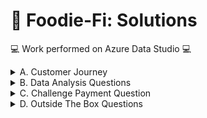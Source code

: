 # 🥑 Foodie-Fi: Solutions

💻 Work performed on Azure Data Studio 💻

<details>
<summary>
A. Customer Journey
</summary> 
Based off the 8 sample customers provided in the sample from the subscriptions table, write a brief description about each customer’s onboarding journey.

````sql
select s.*,p.plan_name,p.price
from dbo.subscriptions s 
join dbo.plans p 
on s.plan_id = p.plan_id 
where customer_id in (1,4,6,23,49,58,79,80)
order by customer_id
````
**Steps**
1. Choose 8 random customers and analyze behavior of them
2. Which plan did they use ? Did they upgrade plan after use free trial ?

**Results**
|customer_id|plan_id|start_date|plan_name|price|
|---|---|---|---|---|
|1|0|2020-08-01|trial|0.00|
|1|1|2020-08-08|basic monthly|9.90|

Customer_id 1 started with a trial subscription and continued with a basic monthly subscription in 7 days after sign-up.

|customer_id|plan_id|start_date|plan_name|price|
|---|---|---|---|---|
|4|0|2020-01-17|trial|0.00|
|4|1|2020-01-24|basic monthly|9.90|
|4|4|2020-04-21|churn|NULL|

Customer_id 4 started with a trial subscription and continued with a basic monthly subscription in 7 days after sign-up and has churned in 3 months after that.

|customer_id|plan_id|start_date|plan_name|price|
|---|---|---|---|---|
|6|0|2020-12-23|trial|0.00|
|6|1|2020-12-30|basic monthly|9.90|
|6|4|2020-02-26|churn|NULL|

Customer_id 6 started with a trial subscription and continued with a basic monthly subscription in 7 days after sign-up and has churned in 2 months after that.

|customer_id|plan_id|start_date|plan_name|price|
|---|---|---|---|---|
|23|0|2020-05-13|trial|0.00|
|23|3|2020-05-20|pro annual|199.00|

Customer_id 23 started with a trial subscription and continued with a pro annual subscription in 7 days after sign-up.

|customer_id|plan_id|start_date|plan_name|price|
|---|---|---|---|---|
|49|0|2020-04-24|trial|0.00|
|49|2|2020-05-01|pro monthly|19.90|
|49|3|2020-08-01|pro annual|199.00|

Customer_id 49 started with a trial subscription and continued with a pro monthly subscription in 7 days after sign-up and has upgraded to a pro annual in 3 days after that.

|customer_id|plan_id|start_date|plan_name|price|
|---|---|---|---|---|
|58|0|2020-07-04|trial|0.00|
|58|1|2020-07-11|basic monthly|9.90|
|58|3|2020-09-24|pro annual|199.90|

Customer_id 58 started with a trial subscription and continued with a basic monthly subscription in 7 days after sign-up and has upgrade to a pro annual in 2 months 13 days after that.

|customer_id|plan_id|start_date|plan_name|price|
|---|---|---|---|---|
|79|0|2020-07-30|trial|0.00|
|79|2|2020-08-06|pro monthly|19.90|

Customer_id 79 started with a trial subscription and continued with a pro monthly subscription in 7 days after sign-up.

|customer_id|plan_id|start_date|plan_name|price|
|---|---|---|---|---|
|80|0|2020-09-23|trial|0.00|
|80|2|2020-09-30|pro monthly|19.90|
|80|4|2020-01-17|churn|NULL|

Customer_id 80 started with a trial subscription and continued with a pro monthly subscription in 7 days after sign-up and has churned in 3 months after that.

</details>

<details>
<summary>
B. Data Analysis Questions
</summary>
  
### 1. How many customers has Foodie-Fi ever had?
````sql
select count(distinct(customer_id)) customer_count
from dbo.subscriptions
````
**Result**  
|customer_count|
|---|
|1000|
  
### 2. What is the monthly distribution of trial plan start_date values for our dataset - use the start of the month as the group by value ?
````sql
select 
    MONTH(start_date) month, 
    count(distinct customer_id) trial_subs
from dbo.subscriptions s 
join dbo.plans p  
on s.plan_id = p.plan_id 
where plan_name = 'trial'
group by month(start_date)
````
**Result**
|month|trial_subs|
|---|---|  
|1|88|
|2|68|
|3|94|
|4|81|
|5|88|
|6|79|
|7|89|
|8|88|
|9|87|
|10|79|
|11|75|
|12|84|
  
### 3. What plan start_date values occur after the year 2020 for our dataset? Show the breakdown by count of events for each plan_name ?
  
````sql
with event21 AS
(
  SELECT 
    plan_name,
    count(1) event_count_2021
  from dbo.subscriptions s 
  join dbo.plans p 
  on s.plan_id = p.plan_id
  where year(start_date) >= 2021
  group by plan_name
),
event20 AS
(
  SELECT 
    plan_name,
    count(1) event_count_2020
  from dbo.subscriptions s 
  join dbo.plans p 
  on s.plan_id = p.plan_id
  where year(start_date) < 2021
  group by plan_name
)

select event20.plan_name, event_count_2020, event_count_2021 
from event20 
left join event21 
on event20.plan_name = event21.plan_name
order by event_count_2020 DESC
````
**Result**
|plan_name|event_count_2020|event_count_2021|    
|---|---|---|
|trial|1000|NULL|
|basic monthly|538|8|
|pro monthly|479|60|
|churn|236|71|
|pro annual|195|63| 
                               
### 4. What is the customer count and percentage of customers who have churned rounded to 1 decimal place ?
  
### 5. How many customers have churned straight after their initial free trial - what percentage is this rounded to the nearest whole number ?
  
### 6. What is the number and percentage of customer plans after their initial free trial ?
  
### 7. What is the customer count and percentage breakdown of all 5 plan_name values at 2020-12-31?
  
### 8. How many customers have upgraded to an annual plan in 2020 ?
  
### 9. How many days on average does it take for a customer to an annual plan from the day they join Foodie-Fi ?
  
### 10. Can you further breakdown this average value into 30 day periods (i.e. 0-30 days, 31-60 days etc) ?
  
### 11. How many customers downgraded from a pro monthly to a basic monthly plan in 2020 ?

</details>

<details>
<summary>
C. Challenge Payment Question
</summary>

</details>

<details>
<summary>
D. Outside The Box Questions
</summary>

</details>
